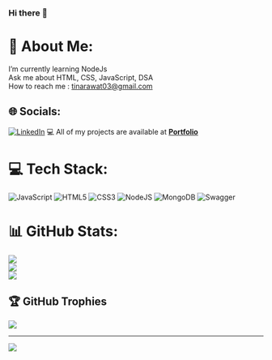 ### Hi there 👋

# 💫 About Me:
I’m currently learning NodeJs<br>Ask me about HTML, CSS, JavaScript, DSA<br>How to reach me : tinarawat03@gmail.com<br>


## 🌐 Socials:
[![LinkedIn](https://img.shields.io/badge/LinkedIn-%230077B5.svg?logo=linkedin&logoColor=white)](https://linkedin.com/in/https://www.linkedin.com/in/tina-rawat/) 
💻 All of my projects are available at **[Portfolio](https://Tina3399.github.io/)**

# 💻 Tech Stack:
![JavaScript](https://img.shields.io/badge/javascript-%23323330.svg?style=for-the-badge&logo=javascript&logoColor=%23F7DF1E) ![HTML5](https://img.shields.io/badge/html5-%23E34F26.svg?style=for-the-badge&logo=html5&logoColor=white) ![CSS3](https://img.shields.io/badge/css3-%231572B6.svg?style=for-the-badge&logo=css3&logoColor=white) ![NodeJS](https://img.shields.io/badge/node.js-6DA55F?style=for-the-badge&logo=node.js&logoColor=white) ![MongoDB](https://img.shields.io/badge/MongoDB-%234ea94b.svg?style=for-the-badge&logo=mongodb&logoColor=white) ![Swagger](https://img.shields.io/badge/-Swagger-%23Clojure?style=for-the-badge&logo=swagger&logoColor=white)
# 📊 GitHub Stats:
![](https://github-readme-stats.vercel.app/api?username=Tina3399&theme=shades-of-purple&hide_border=false&include_all_commits=true&count_private=true)<br/>
![](https://github-readme-streak-stats.herokuapp.com/?user=Tina3399&theme=shades-of-purple&hide_border=false)<br/>
![](https://github-readme-stats.vercel.app/api/top-langs/?username=Tina3399&theme=shades-of-purple&hide_border=false&include_all_commits=true&count_private=true&layout=compact)

## 🏆 GitHub Trophies
![](https://github-profile-trophy.vercel.app/?username=Tina3399&theme=radical&no-frame=false&no-bg=true&margin-w=4)

---
[![](https://visitcount.itsvg.in/api?id=Tina3399&icon=0&color=0)](https://visitcount.itsvg.in)

<!-- Proudly created with GPRM ( https://gprm.itsvg.in ) -->
